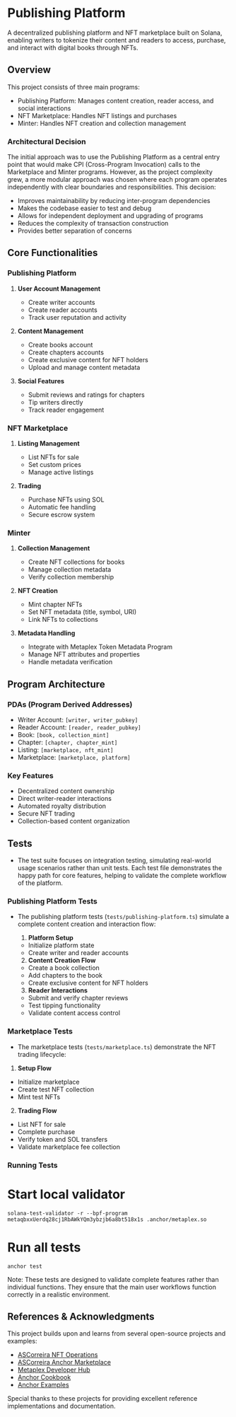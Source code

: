 # Publishing Platform

A decentralized publishing platform and NFT marketplace built on Solana, enabling writers to tokenize their content and readers to access, purchase, and interact with digital books through NFTs.

## Overview

This project consists of three main programs:

- Publishing Platform: Manages content creation, reader access, and social interactions
- NFT Marketplace: Handles NFT listings and purchases
- Minter: Handles NFT creation and collection management

### Architectural Decision

The initial approach was to use the Publishing Platform as a central entry point that would make CPI (Cross-Program Invocation) calls to the Marketplace and Minter programs. However, as the project complexity grew, a more modular approach was chosen where each program operates independently with clear boundaries and responsibilities. This decision:

- Improves maintainability by reducing inter-program dependencies
- Makes the codebase easier to test and debug
- Allows for independent deployment and upgrading of programs
- Reduces the complexity of transaction construction
- Provides better separation of concerns

## Core Functionalities

### Publishing Platform

1. **User Account Management**

   - Create writer accounts
   - Create reader accounts
   - Track user reputation and activity

2. **Content Management**

   - Create books account
   - Create chapters accounts
   - Create exclusive content for NFT holders
   - Upload and manage content metadata

3. **Social Features**
   - Submit reviews and ratings for chapters
   - Tip writers directly
   - Track reader engagement

### NFT Marketplace

1. **Listing Management**

   - List NFTs for sale
   - Set custom prices
   - Manage active listings

2. **Trading**

   - Purchase NFTs using SOL
   - Automatic fee handling
   - Secure escrow system

### Minter

1. **Collection Management**

   - Create NFT collections for books
   - Manage collection metadata
   - Verify collection membership

2. **NFT Creation**

   - Mint chapter NFTs
   - Set NFT metadata (title, symbol, URI)
   - Link NFTs to collections

3. **Metadata Handling**

   - Integrate with Metaplex Token Metadata Program
   - Manage NFT attributes and properties
   - Handle metadata verification

## Program Architecture

### PDAs (Program Derived Addresses)

- Writer Account: `[writer, writer_pubkey]`
- Reader Account: `[reader, reader_pubkey]`
- Book: `[book, collection_mint]`
- Chapter: `[chapter, chapter_mint]`
- Listing: `[marketplace, nft_mint]`
- Marketplace: `[marketplace, platform]`

### Key Features

- Decentralized content ownership
- Direct writer-reader interactions
- Automated royalty distribution
- Secure NFT trading
- Collection-based content organization

## Tests

- The test suite focuses on integration testing, simulating real-world usage scenarios rather than unit tests. Each test file demonstrates the happy path for core features, helping to validate the complete workflow of the platform.

### Publishing Platform Tests

- The publishing platform tests (`tests/publishing-platform.ts`) simulate a complete content creation and interaction flow:
  1. **Platform Setup**
   - Initialize platform state
   - Create writer and reader accounts

  2. **Content Creation Flow**
   - Create a book collection
   - Add chapters to the book
   - Create exclusive content for NFT holders

  3. **Reader Interactions**
   - Submit and verify chapter reviews
   - Test tipping functionality
   - Validate content access control

### Marketplace Tests

- The marketplace tests (`tests/marketplace.ts`) demonstrate the NFT trading lifecycle:

 1. **Setup Flow**
  - Initialize marketplace
  - Create test NFT collection
  - Mint test NFTs

 2. **Trading Flow**
  - List NFT for sale
  - Complete purchase
  - Verify token and SOL transfers
  - Validate marketplace fee collection

 ### Running Tests

# Start local validator
 ```solana-test-validator -r --bpf-program metaqbxxUerdq28cj1RbAWkYQm3ybzjb6a8bt518x1s .anchor/metaplex.so```

# Run all tests
```anchor test```

Note: These tests are designed to validate complete features rather than individual functions. They ensure that the main user workflows function correctly in a realistic environment.

## References & Acknowledgments

This project builds upon and learns from several open-source projects and examples:

- [ASCorreira NFT Operations](https://github.com/ASCorreia/nft-operations)
- [ASCorreira Anchor Marketplace](https://github.com/ASCorreia/anchor-marketplace)
- [Metaplex Developer Hub](https://developers.metaplex.com/)
- [Anchor Cookbook](https://book.anchor-lang.com/)
- [Anchor Examples](https://github.com/coral-xyz/anchor/tree/master/examples)

Special thanks to these projects for providing excellent reference implementations and documentation.
